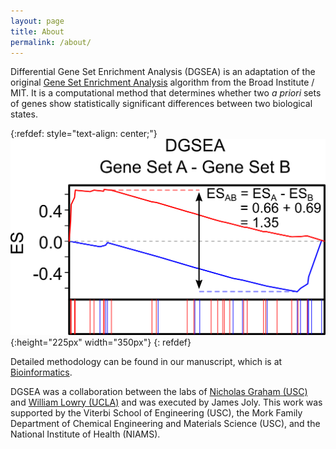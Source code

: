 ```yaml
---
layout: page
title: About
permalink: /about/
---
```


Differential Gene Set Enrichment Analysis (DGSEA) is an adaptation of the original [Gene Set Enrichment Analysis](https://www.gsea-msigdb.org/gsea/index.jsp) algorithm from the 
Broad Institute / MIT. It is a computational method that determines whether two <i>a priori</i> sets of genes show statistically significant differences between two biological states.

{:refdef: style="text-align: center;"}
![MountainPlot](https://raw.githubusercontent.com/JamesJoly/DGSEA/master/docs/assets/images/DGSEA_mtn_plot_only.png){:height="225px" width="350px"}
{: refdef}

Detailed methodology can be found in our manuscript, which is at [Bioinformatics](https://doi.org/10.1093/bioinformatics/btaa658). 

DGSEA was a collaboration between the labs of [Nicholas Graham (USC)](https://grahamlab.usc.edu/) and [William Lowry (UCLA)](http://lowrylab.com/) and was executed by James Joly. This work was supported by the Viterbi School of Engineering (USC), the Mork Family Department of Chemical Engineering and Materials Science (USC), and the National Institute of Health (NIAMS). 
